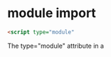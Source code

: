 # module import

```html
<script type="module"
```
The type="module" attribute in a <script> tag is used to specify that the JavaScript file is a module. 
This is part of the ES6 (ECMAScript 2015) specification, which introduced JavaScript modules to allow 
for better code organization, reuse, and dependency management.

When using type="module", the script is `deferred` by default. 
This means the browser will wait until the HTML is fully parsed before executing the script. 
No need to explicitly use the defer attribute.


In modules, you can use the await keyword at the top level of the script without needing to wrap it in an asynchronous function. This allows for more readable asynchronous code.
```js
// Using top-level await in a module
const data = await fetch('/data.json').then(response => response.json());
console.log(data);
```

You can also use external modules hosted on a CDN, such as from https://unpkg.com or other sources.
```html
<script type="module">
  import { capitalize } from 'https://cdn.jsdelivr.net/npm/lodash-es@4.17.21/lodash.min.js';
  console.log(capitalize('hello world')); // "Hello world"
</script>
```